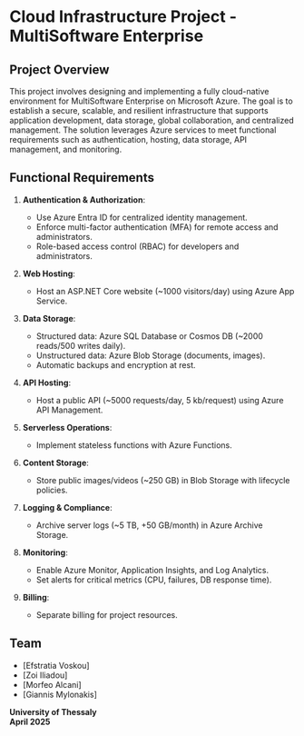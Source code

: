 # Cloud Infrastructure Project - MultiSoftware Enterprise

## Project Overview
This project involves designing and implementing a fully cloud-native environment for MultiSoftware Enterprise on Microsoft Azure. The goal is to establish a secure, scalable, and resilient infrastructure that supports application development, data storage, global collaboration, and centralized management. The solution leverages Azure services to meet functional requirements such as authentication, hosting, data storage, API management, and monitoring.

## Functional Requirements
1. **Authentication & Authorization**:  
   - Use Azure Entra ID for centralized identity management.  
   - Enforce multi-factor authentication (MFA) for remote access and administrators.  
   - Role-based access control (RBAC) for developers and administrators.  

2. **Web Hosting**:  
   - Host an ASP.NET Core website (~1000 visitors/day) using Azure App Service.  

3. **Data Storage**:  
   - Structured data: Azure SQL Database or Cosmos DB (~2000 reads/500 writes daily).  
   - Unstructured data: Azure Blob Storage (documents, images).  
   - Automatic backups and encryption at rest.  

4. **API Hosting**:  
   - Host a public API (~5000 requests/day, 5 kb/request) using Azure API Management.  

5. **Serverless Operations**:  
   - Implement stateless functions with Azure Functions.  

6. **Content Storage**:  
   - Store public images/videos (~250 GB) in Blob Storage with lifecycle policies.  

7. **Logging & Compliance**:  
   - Archive server logs (~5 TB, +50 GB/month) in Azure Archive Storage.  

8. **Monitoring**:  
   - Enable Azure Monitor, Application Insights, and Log Analytics.  
   - Set alerts for critical metrics (CPU, failures, DB response time).  

9. **Billing**:  
   - Separate billing for project resources.  
 

## Team
- [Efstratia Voskou]  
- [Zoi Iliadou]  
- [Morfeo Alcani] 
- [Giannis Mylonakis] 

**University of Thessaly**  
**April 2025**  